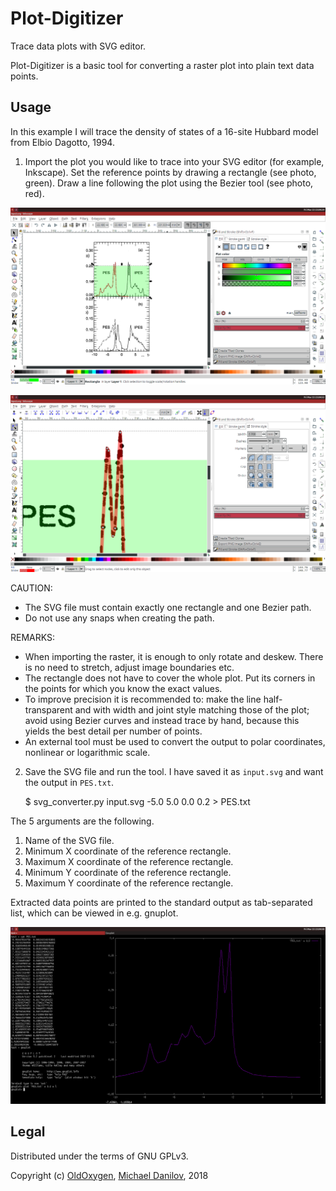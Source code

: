 # Plot-Digitizer
Trace data plots with SVG editor.

Plot-Digitizer is a basic tool for converting a raster plot into
plain text data points.


## Usage

In this example I will trace the density of states of a 16-site
Hubbard model from Elbio Dagotto, 1994.

1. Import the plot you would like to trace into your SVG editor (for
example, Inkscape). Set the reference points by drawing a rectangle
(see photo, green). Draw a line following the plot using the Bezier
tool (see photo, red).

![SVG](docs/svg_input.png)

![Closeup](docs/svg_closeup.png)

CAUTION:
* The SVG file must contain exactly one rectangle and one Bezier path.
* Do not use any snaps when creating the path.

REMARKS:
* When importing the raster, it is enough to only rotate and deskew.
  There is no need to stretch, adjust image boundaries etc.
* The rectangle does not have to cover the whole plot. Put its
  corners in the points for which you know the exact values.
* To improve precision it is recommended to:
  make the line half-transparent and with width and joint style
  matching those of the plot;
  avoid using Bezier curves and instead trace by hand, because this
  yields the best detail per number of points.
* An external tool must be used to convert the output to polar
  coordinates, nonlinear or logarithmic scale.

2. Save the SVG file and run the tool. I have saved it as `input.svg`
   and want the output in `PES.txt`.

    $ svg_converter.py input.svg -5.0 5.0 0.0 0.2 > PES.txt

The 5 arguments are the following.
1. Name of the SVG file.
2. Minimum X coordinate of the reference rectangle.
3. Maximum X coordinate of the reference rectangle.
4. Minimum Y coordinate of the reference rectangle.
5. Maximum Y coordinate of the reference rectangle.

Extracted data points are printed to the standard output as tab-separated list, which can be viewed in e.g. gnuplot.

![Output](docs/output.png)


## Legal

Distributed under the terms of GNU GPLv3.

Copyright (c) [OldOxygen](https://github.com/OldOxygen), [Michael Danilov](https://github.com/mike402), 2018
